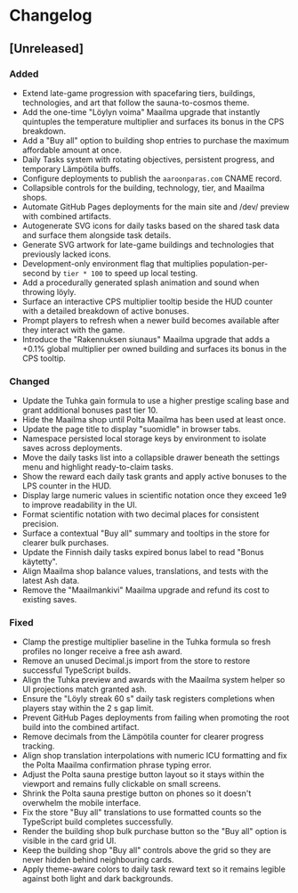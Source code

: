 # Changelog

## [Unreleased]
### Added
- Extend late-game progression with spacefaring tiers, buildings, technologies, and art that follow the sauna-to-cosmos theme.
- Add the one-time "Löylyn voima" Maailma upgrade that instantly quintuples the temperature multiplier and surfaces its bonus in the CPS breakdown.
- Add a "Buy all" option to building shop entries to purchase the maximum affordable amount at once.
- Daily Tasks system with rotating objectives, persistent progress, and temporary Lämpötila buffs.
- Configure deployments to publish the `aaroonparas.com` CNAME record.
- Collapsible controls for the building, technology, tier, and Maailma shops.
- Automate GitHub Pages deployments for the main site and /dev/ preview with combined artifacts.
- Autogenerate SVG icons for daily tasks based on the shared task data and surface them alongside task details.
- Generate SVG artwork for late-game buildings and technologies that previously lacked icons.
- Development-only environment flag that multiplies population-per-second by `tier * 100` to speed up local testing.
- Add a procedurally generated splash animation and sound when throwing löyly.
- Surface an interactive CPS multiplier tooltip beside the HUD counter with a detailed breakdown of active bonuses.
- Prompt players to refresh when a newer build becomes available after they interact with the game.
- Introduce the "Rakennuksen siunaus" Maailma upgrade that adds a +0.1% global multiplier per owned building and surfaces its bonus in the CPS tooltip.

### Changed
- Update the Tuhka gain formula to use a higher prestige scaling base and grant additional bonuses past tier 10.
- Hide the Maailma shop until Polta Maailma has been used at least once.
- Update the page title to display "suomidle" in browser tabs.
- Namespace persisted local storage keys by environment to isolate saves across deployments.
- Move the daily tasks list into a collapsible drawer beneath the settings menu and highlight ready-to-claim tasks.
- Show the reward each daily task grants and apply active bonuses to the LPS counter in the HUD.
- Display large numeric values in scientific notation once they exceed 1e9 to improve readability in the UI.
- Format scientific notation with two decimal places for consistent precision.
- Surface a contextual "Buy all" summary and tooltips in the store for clearer bulk purchases.
- Update the Finnish daily tasks expired bonus label to read "Bonus käytetty".
- Align Maailma shop balance values, translations, and tests with the latest Ash data.
- Remove the "Maailmankivi" Maailma upgrade and refund its cost to existing saves.


### Fixed
- Clamp the prestige multiplier baseline in the Tuhka formula so fresh profiles no longer receive a free ash award.
- Remove an unused Decimal.js import from the store to restore successful TypeScript builds.
- Align the Tuhka preview and awards with the Maailma system helper so UI projections match granted ash.
- Ensure the "Löyly streak 60 s" daily task registers completions when players stay within the 2 s gap limit.
- Prevent GitHub Pages deployments from failing when promoting the root build into the combined artifact.
- Remove decimals from the Lämpötila counter for clearer progress tracking.
- Align shop translation interpolations with numeric ICU formatting and fix the Polta Maailma confirmation phrase typing error.
- Adjust the Polta sauna prestige button layout so it stays within the viewport and remains fully clickable on small screens.
- Shrink the Polta sauna prestige button on phones so it doesn't overwhelm the mobile interface.
- Fix the store "Buy all" translations to use formatted counts so the TypeScript build completes successfully.
- Render the building shop bulk purchase button so the "Buy all" option is visible in the card grid UI.
- Keep the building shop "Buy all" controls above the grid so they are never hidden behind neighbouring cards.
- Apply theme-aware colors to daily task reward text so it remains legible against both light and dark backgrounds.

